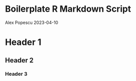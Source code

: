 Boilerplate R Markdown Script
================
Alex Popescu
2023-04-10

# Header 1

## Header 2

### Header 3

